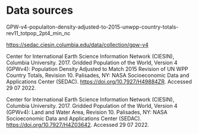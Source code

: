 # Data sources

GPW-v4-populaiton-density-adjusted-to-2015-unwpp-country-totals-rev11_totpop_2pt4_min_nc

https://sedac.ciesin.columbia.edu/data/collection/gpw-v4


Center for International Earth Science Information Network (CIESIN), Columbia University. 2017. Gridded Population of the World, Version 4 (GPWv4): Population Density Adjusted to Match 2015 Revision of UN WPP Country Totals, Revision 10. Palisades, NY: NASA Socioeconomic Data and Applications Center (SEDAC). https://doi.org/10.7927/H49884ZR. Accessed 29 07 2022.


Center for International Earth Science Information Network (CIESIN), Columbia University. 2017. Gridded Population of the World, Version 4 (GPWv4): Land and Water Area, Revision 10. Palisades, NY: NASA Socioeconomic Data and Applications Center (SEDAC). https://doi.org/10.7927/H4Z03642. Accessed 29 07 2022.
